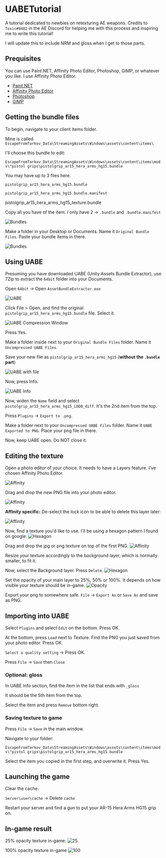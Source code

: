 # UABETutorial
A tutorial dedicated to newbies on retexturing AE weapons. Credits to `Toxic#8402` in the AE Discord for helping me with this process and inspiring me to write this tutorial!

I will update this to include NRM and gloss when I get to those parts.

## Prequisites
You can use Paint.NET, Affinity Photo Editor, Photoshop, GIMP, or whatever you like. I use Affinity Photo Editor.

* [Paint.NET](https://www.getpaint.net/download.html)
* [Affinity Photo Editor](https://affinity.serif.com/en-gb/photo/)
* [Photoshop](https://www.adobe.com/products/photoshop.html)
* [GIMP](https://www.gimp.org/downloads/)

## Getting the bundle files
To begin, navigate to your client items folder.

Mine is called `EscapeFromTarkov_Data\StreamingAssets\Windows\assets\content\items\`

I'll choose this bundle to edit:

`EscapeFromTarkov_Data\StreamingAssets\Windows\assets\content\items\mods\"pistol grips\pistolgrip_ar15_hera_arms_hg15.bundle`

You may have up to 3 files here.

`pistolgrip_ar15_hera_arms_hg15.bundle`

`pistolgrip_ar15_hera_arms_hg15.bundle.manifest`

pistolgrip_ar15_hera_arms_hg15_texture.bundle

Copy all you have of the item. I only have 2 -> `.bundle` and `.bundle.manifest`

![Bundles](https://github.com/minihazel/UABETutorial/blob/main/images/Screenshot%20of%20bundles.png)

Make a folder in your Desktop or Documents. Name it `Original Bundle Files`. Paste your bundle items in there.

![Bundles](https://github.com/minihazel/UABETutorial/blob/main/images/Screenshot%20of%20bundles%20in%20backup.png)

## Using UABE

Presuming you have downloaded UABE (Unity Assets Bundle Extractor), use 7Zip to extract the `64bit` folder into your Documents.

Open `64bit` -> Open `AssetBundleExtractor.exe`

![UABE](https://github.com/minihazel/UABETutorial/blob/main/images/Screenshot%20of%20UABE%20with%20no%20file%20opened.png)

Click File > Open, and find the original `pistolgrip_ar15_hera_arms_hg15.bundle` file. Select it.

![UABE Compression Window](https://github.com/minihazel/UABETutorial/blob/main/images/Screenshot%20of%20UABE%20asking%20for%20uncompression.png)

Press Yes.

Make a folder inside next to your `Original Bundle Files` folder. Name it `Uncompressed UABE Files`.

Save your new file as `pistolgrip_ar15_hera_arms_hg15` (**without the `.bundle` part**)

![UABE with file](https://github.com/minihazel/UABETutorial/blob/main/images/Screenshot%20of%20UABE%20with%20file%20opened.png)

Now, press Info.

![UABE Info](https://github.com/minihazel/UABETutorial/blob/main/images/Screenshot%20for%20UABE%20Info.png)

Now, widen the `Name` field and select `pistolgrip_ar15_hera_arms_hg15_LOD0_diff`. It's the 2nd item from the top.

Press `Plugins` -> `Export to .png`.

Make a folder next to your `Uncompressed UABE Files` folder. Name it `UABE Exported to PNG`. Place your png file in there.

Now, keep UABE open. Do NOT close it.

## Editing the texture
Open a photo editor of your choice. It needs to have a Layers feature. I've chosen Affinity Photo Editor.

![Affinity](https://github.com/minihazel/UABETutorial/blob/main/images/Screenshot%20of%20Affinity.png)

Drag and drop the new PNG file into your photo editor.

![Affinity](https://github.com/minihazel/UABETutorial/blob/main/images/Screenshot%20of%20Affinity%20with%20png.png)

**Affinity specific:** De-select the lock icon to be able to delete this layer later:

![Affinity](https://github.com/minihazel/UABETutorial/blob/main/images/Affinity%20Layers.png)

Now, find a texture you'd like to use. I'll be using a hexagon pattern I found on google:
![Hexagon](https://wallpaperaccess.com/full/2909118.jpg)

Drag and drop the jpg or png texture on top of the first PNG.
![Affinity](https://github.com/minihazel/UABETutorial/blob/main/images/Screenshot%20of%20Affinity%20with%20png%202.png)

Resize your texture accordingly to the background layer, which is normally smaller, to fit it.

Now, select the Background layer. Press `Delete`.
![Hexagon](https://github.com/minihazel/UABETutorial/blob/main/images/Affinity%20Layer%20Deletion.png)

Set the opacity of your main layer to 25%, 50% or 100%. It depends on how visible your texture should be in-game.
![Opacity](https://github.com/minihazel/UABETutorial/blob/main/images/Affinity%20Opacity.png)

Export your png to somewhere safe. `File` -> `Export As` or `Save As` and save as PNG.

## Importing into UABE
Select `Plugins` and select `Edit` on the bottom. Press OK.

At the bottom, press `Load` next to Texture. Find the PNG you just saved from your photo editor. Press OK.

`Select a quality setting` -> Press OK.

Press `File` -> `Save` then `Close`

### Optional: gloss
In UABE Info section, find the item in the list that ends with `_gloss`

It should be the 5th item from the top.

Select the item and press `Remove` bottom right.

### Saving texture to game
Press `File` -> `Save` in the main window.

Navigate to your folder:

`EscapeFromTarkov_Data\StreamingAssets\Windows\assets\content\items\mods\"pistol grips\pistolgrip_ar15_hera_arms_hg15.bundle`

Select the item you copied in the first step, and overwrite it. Press Yes.

## Launching the game
Clear the cache:

`Server\user\cache` -> Delete `cache`

Restart your server and find a gun to put your AR-15 Hera Arms HG15 grip on.

## In-game result
25% opacity texture in-game:
![25](https://github.com/minihazel/UABETutorial/blob/main/images/25.png)

100% opacity texture in-game
![100](https://github.com/minihazel/UABETutorial/blob/main/images/100.png)
